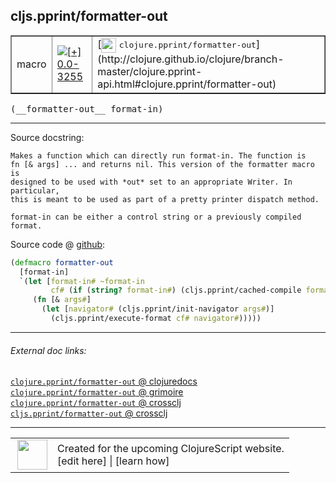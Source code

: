 ## cljs.pprint/formatter-out



 <table border="1">
<tr>
<td>macro</td>
<td><a href="https://github.com/cljsinfo/cljs-api-docs/tree/0.0-3255"><img valign="middle" alt="[+] 0.0-3255" title="Added in 0.0-3255" src="https://img.shields.io/badge/+-0.0--3255-lightgrey.svg"></a> </td>
<td>
[<img height="24px" valign="middle" src="http://i.imgur.com/1GjPKvB.png"> <samp>clojure.pprint/formatter-out</samp>](http://clojure.github.io/clojure/branch-master/clojure.pprint-api.html#clojure.pprint/formatter-out)
</td>
</tr>
</table>


 <samp>
(__formatter-out__ format-in)<br>
</samp>

---





Source docstring:

```
Makes a function which can directly run format-in. The function is
fn [& args] ... and returns nil. This version of the formatter macro is
designed to be used with *out* set to an appropriate Writer. In particular,
this is meant to be used as part of a pretty printer dispatch method.

format-in can be either a control string or a previously compiled format.
```


Source code @ [github](https://github.com/clojure/clojurescript/blob/r3297/src/main/cljs/cljs/pprint.clj#L133-L145):

```clj
(defmacro formatter-out
  [format-in]
  `(let [format-in# ~format-in
         cf# (if (string? format-in#) (cljs.pprint/cached-compile format-in#) format-in#)]
     (fn [& args#]
       (let [navigator# (cljs.pprint/init-navigator args#)]
         (cljs.pprint/execute-format cf# navigator#)))))
```

<!--
Repo - tag - source tree - lines:

 <pre>
clojurescript @ r3297
└── src
    └── main
        └── cljs
            └── cljs
                └── <ins>[pprint.clj:133-145](https://github.com/clojure/clojurescript/blob/r3297/src/main/cljs/cljs/pprint.clj#L133-L145)</ins>
</pre>

-->

---



###### External doc links:

[`clojure.pprint/formatter-out` @ clojuredocs](http://clojuredocs.org/clojure.pprint/formatter-out)<br>
[`clojure.pprint/formatter-out` @ grimoire](http://conj.io/store/v1/org.clojure/clojure/1.7.0-beta3/clj/clojure.pprint/formatter-out/)<br>
[`clojure.pprint/formatter-out` @ crossclj](http://crossclj.info/fun/clojure.pprint/formatter-out.html)<br>
[`cljs.pprint/formatter-out` @ crossclj](http://crossclj.info/fun/cljs.pprint/formatter-out.html)<br>

---

 <table>
<tr><td>
<img valign="middle" align="right" width="48px" src="http://i.imgur.com/Hi20huC.png">
</td><td>
Created for the upcoming ClojureScript website.<br>
[edit here] | [learn how]
</td></tr></table>

[edit here]:https://github.com/cljsinfo/cljs-api-docs/blob/master/cljsdoc/cljs.pprint/formatter-out.cljsdoc
[learn how]:https://github.com/cljsinfo/cljs-api-docs/wiki/cljsdoc-files

<!--

This information was too distracting to show to readers, but I'll leave it
commented here since it is helpful to:

- pretty-print the data used to generate this document
- and show how to retrieve that data



The API data for this symbol:

```clj
{:ns "cljs.pprint",
 :name "formatter-out",
 :signature ["[format-in]"],
 :history [["+" "0.0-3255"]],
 :type "macro",
 :full-name-encode "cljs.pprint/formatter-out",
 :source {:code "(defmacro formatter-out\n  [format-in]\n  `(let [format-in# ~format-in\n         cf# (if (string? format-in#) (cljs.pprint/cached-compile format-in#) format-in#)]\n     (fn [& args#]\n       (let [navigator# (cljs.pprint/init-navigator args#)]\n         (cljs.pprint/execute-format cf# navigator#)))))",
          :title "Source code",
          :repo "clojurescript",
          :tag "r3297",
          :filename "src/main/cljs/cljs/pprint.clj",
          :lines [133 145]},
 :full-name "cljs.pprint/formatter-out",
 :clj-symbol "clojure.pprint/formatter-out",
 :docstring "Makes a function which can directly run format-in. The function is\nfn [& args] ... and returns nil. This version of the formatter macro is\ndesigned to be used with *out* set to an appropriate Writer. In particular,\nthis is meant to be used as part of a pretty printer dispatch method.\n\nformat-in can be either a control string or a previously compiled format."}

```

Retrieve the API data for this symbol:

```clj
;; from Clojure REPL
(require '[clojure.edn :as edn])
(-> (slurp "https://raw.githubusercontent.com/cljsinfo/cljs-api-docs/catalog/cljs-api.edn")
    (edn/read-string)
    (get-in [:symbols "cljs.pprint/formatter-out"]))
```

-->
